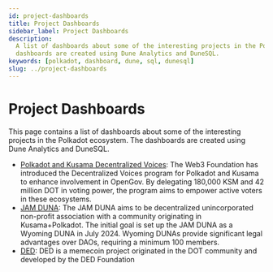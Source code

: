 ```yaml
---
id: project-dashboards
title: Project Dashboards
sidebar_label: Project Dashboards
description:
  A list of dashboards about some of the interesting projects in the Polkadot ecosystem. The
  dashboards are created using Dune Analytics and DuneSQL.
keywords: [polkadot, dashboard, dune, sql, dunesql]
slug: ../project-dashboards
---
```


# Project Dashboards

This page contains a list of dashboards about some of the interesting projects in the Polkadot
ecosystem. The dashboards are created using Dune Analytics and DuneSQL.

- [Polkadot and Kusama Decentralized Voices](https://dune.com/substrate/polkadot-and-kusama-decentralized-voices):
  The Web3 Foundation has introduced the Decentralized Voices program for Polkadot and Kusama to
  enhance involvement in OpenGov. By delegating 180,000 KSM and 42 million DOT in voting power, the
  program aims to empower active voters in these ecosystems.
- [JAM DUNA](https://dune.com/substrate/jam-duna): The JAM DUNA aims to be decentralized
  unincorporated non-profit association with a community originating in Kusama+Polkadot. The initial
  goal is set up the JAM DUNA as a Wyoming DUNA in July 2024. Wyoming DUNAs provide significant
  legal advantages over DAOs, requiring a minimum 100 members.
- [DED](https://dune.com/substrate/dotisded): DED is a memecoin project originated in the DOT
  community and developed by the DED Foundation
